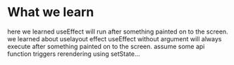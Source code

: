 # What we learn
here we learned useEffect will run after something painted on to the screen. 
we learned about uselayout effect
useEffect without argument will always execute after something painted on to the screen.
assume some api function triggers rerendering using setState... 